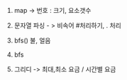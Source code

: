 1. map -> 번호 : 크기, 요소갯수

2. 문자열 파싱 - > 비속어 #처리하기, . 처리

3. bfs() 불, 얼음

4. bfs
5. 그리디 -> 최대,최소 요금 / 시간별 요금